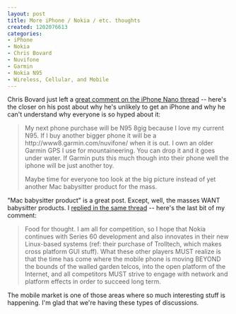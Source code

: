 ```yaml
--- 
layout: post
title: More iPhone / Nokia / etc. thoughts
created: 1202076613
categories: 
- iPhone
- Nokia
- Chris Bovard
- Nuvifone
- Garmin
- Nokia N95
- Wireless, Cellular, and Mobile
---
```

<p>Chris Bovard just left a <a href="http://bmannconsulting.com/blog/bmann/iphone-nano#comment-136760">great comment on the iPhone Nano thread</a> -- here's the closer on his post about why he's unlikely to get an iPhone and why he can't understand why everyone is so hyped about it:</p>

<blockquote>
<p>My next phone purchase will be N95 8gig because I love my current N95. If I buy another bigger phone it will be a http://www8.garmin.com/nuvifone/ when it is out. I own an older Garmin GPS I use for mountaineering. You can drop it and it goes under water. If Garmin puts this much though into their phone well the iphone will be just another toy.</p>

<p>Maybe time for everyone too look at the big picture instead of yet another Mac babysitter product for the mass.</p>
</blockquote>

<p>"Mac babysitter product" is a great post. Except, well, the masses WANT babysitter products. I <a href="http://bmannconsulting.com/blog/bmann/iphone-nano#comment-136761">replied in the same thread</a> -- here's the last bit of my comment:</p>

<blockquote>
Food for thought. I am all for competition, so I hope that Nokia continues with Series 60 development and also innovates in their new Linux-based systems (ref: their purchase of Trolltech, which makes cross platform GUI stuff). What these other players MUST realize is that the time has come where the mobile phone is moving BEYOND the bounds of the walled garden telcos, into the open platform of the Internet, and all competitors MUST strive to engage with network and platform effects in order to succeed long term.
</blockquote>

<p>The mobile market is one of those areas where so much interesting stuff is happening. I'm glad that we're having these types of discussions.</p>
<!--break-->
